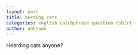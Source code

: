 ```yaml
---
layout: post
title: herding cats
categories: english catchphrase question tshirt
author: unknown
---
```

Hearding cats anyone?
